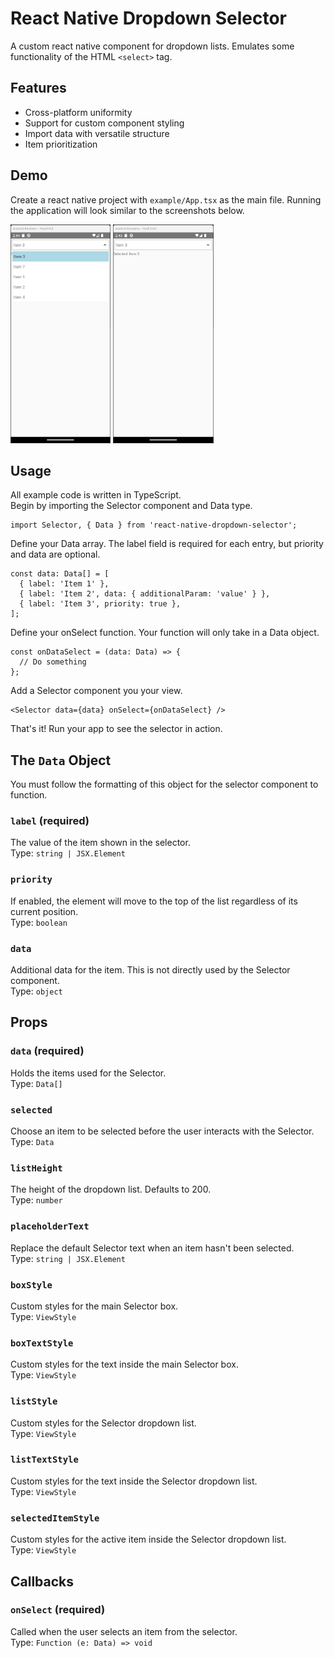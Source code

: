 # React Native Dropdown Selector

A custom react native component for dropdown lists. Emulates some functionality of the HTML `<select>` tag.

## Features

- Cross-platform uniformity
- Support for custom component styling
- Import data with versatile structure
- Item prioritization

## Demo

Create a react native project with `example/App.tsx` as the main file. Running the application will look similar to the screenshots below.

<img src="example/img/demo-dropdown.png" height="350px" /> <img src="example/img/demo-item-selected.png" height="350px" />

## Usage

All example code is written in TypeScript. <br />
Begin by importing the Selector component and Data type.

```tsx
import Selector, { Data } from 'react-native-dropdown-selector';
```

Define your Data array. The label field is required for each entry, but priority and data are optional.

```tsx
const data: Data[] = [
  { label: 'Item 1' },
  { label: 'Item 2', data: { additionalParam: 'value' } },
  { label: 'Item 3', priority: true },
];
```

Define your onSelect function. Your function will only take in a Data object.

```tsx
const onDataSelect = (data: Data) => {
  // Do something
};
```

Add a Selector component you your view.

```tsx
<Selector data={data} onSelect={onDataSelect} />
```

That's it! Run your app to see the selector in action.

## The `Data` Object

You must follow the formatting of this object for the selector component to function.

### `label` **(required)**

The value of the item shown in the selector. <br />
Type: `string | JSX.Element`

### `priority`

If enabled, the element will move to the top of the list regardless of its current position. <br />
Type: `boolean`

### `data`

Additional data for the item. This is not directly used by the Selector component. <br />
Type: `object`

## Props

### `data` **(required)**

Holds the items used for the Selector. <br />
Type: `Data[]`

### `selected`

Choose an item to be selected before the user interacts with the Selector. <br />
Type: `Data`

### `listHeight`

The height of the dropdown list. Defaults to 200. <br />
Type: `number`

### `placeholderText`

Replace the default Selector text when an item hasn't been selected. <br />
Type: `string | JSX.Element`

### `boxStyle`

Custom styles for the main Selector box. <br />
Type: `ViewStyle`

### `boxTextStyle`
Custom styles for the text inside the main Selector box. <br />
Type: `ViewStyle`

### `listStyle`
Custom styles for the Selector dropdown list. <br />
Type: `ViewStyle`

### `listTextStyle`

Custom styles for the text inside the Selector dropdown list. <br />
Type: `ViewStyle`

### `selectedItemStyle`

Custom styles for the active item inside the Selector dropdown list. <br />
Type: `ViewStyle`

## Callbacks

### `onSelect` **(required)**

Called when the user selects an item from the selector. <br />
Type: `Function (e: Data) => void`
